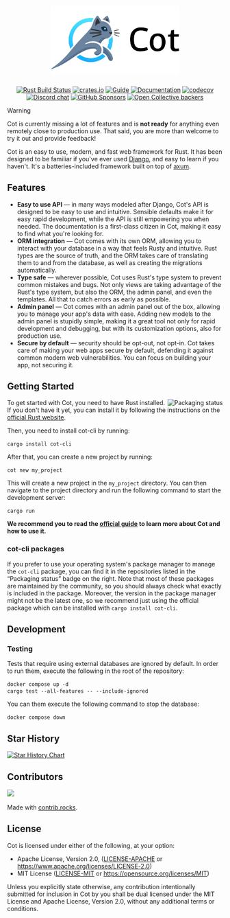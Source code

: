 <div align="center">
<h1><img src="https://raw.githubusercontent.com/cot-rs/media/6585c518/logo/logo-text.svg" alt="Cot" width="300"></h1>

[![Rust Build Status](https://github.com/cot-rs/cot/workflows/Rust%20CI/badge.svg)](https://github.com/cot-rs/cot/actions/workflows/rust.yml)
[![crates.io](https://img.shields.io/crates/v/cot.svg)](https://crates.io/crates/cot)
[![Guide](https://img.shields.io/website?url=https%3A%2F%2Fcot.rs%2Fguide%2Flatest%2F&label=guide&up_message=online)](https://cot.rs/guide/latest/)
[![Documentation](https://docs.rs/cot/badge.svg)](https://docs.rs/cot)
[![codecov](https://codecov.io/gh/cot-rs/cot/branch/master/graph/badge.svg)](https://codecov.io/gh/cot-rs/cot)
[![Discord chat](https://img.shields.io/discord/1330137289287925781?logo=Discord&logoColor=white)](https://discord.cot.rs)
[![GitHub Sponsors](https://img.shields.io/github/sponsors/cot-rs?label=GitHub%20sponsors)](https://github.com/sponsors/cot-rs)
[![Open Collective backers](https://img.shields.io/opencollective/backers/cot?label=Open%20Collective%20backers)](https://opencollective.com/cot)
</div>

> [!WARNING]
> Cot is currently missing a lot of features and is **not ready** for anything even remotely close to production use.
> That said, you are more than welcome to try it out and provide feedback!

Cot is an easy to use, modern, and fast web framework for Rust. It has been designed to be familiar if you've ever
used [Django](https://www.djangoproject.com/), and easy to learn if you haven't. It's a batteries-included framework
built on top of [axum](https://github.com/tokio-rs/axum).

## Features

* **Easy to use API** — in many ways modeled after Django, Cot's API is designed to be easy to use and intuitive.
  Sensible defaults make it for easy rapid development, while the API is still empowering you when needed. The
  documentation is a first-class citizen in Cot, making it easy to find what you're looking for.
* **ORM integration** — Cot comes with its own ORM, allowing you to interact with your database in a way that feels
  Rusty and intuitive. Rust types are the source of truth, and the ORM takes care of translating them to and from the
  database, as well as creating the migrations automatically.
* **Type safe** — wherever possible, Cot uses Rust's type system to prevent common mistakes and bugs. Not only views
  are taking advantage of the Rust's type system, but also the ORM, the admin panel, and even the templates. All that to
  catch errors as early as possible.
* **Admin panel** — Cot comes with an admin panel out of the box, allowing you to manage your app's data with ease.
  Adding new models to the admin panel is stupidly simple, making it a great tool not only for rapid development and
  debugging, but with its customization options, also for production use.
* **Secure by default** — security should be opt-out, not opt-in. Cot takes care of making your web apps secure by
  default, defending it against common modern web vulnerabilities. You can focus on building your app, not securing it.

## Getting Started

<a href="https://repology.org/project/rust%3Acot-cli/versions">
    <img src="https://repology.org/badge/vertical-allrepos/rust%3Acot-cli.svg" alt="Packaging status" align="right">
</a>

To get started with Cot, you need to have Rust installed. If you don't have it yet, you can install it by following
the instructions on the [official Rust website](https://www.rust-lang.org/tools/install).

Then, you need to install cot-cli by running:

```shell
cargo install cot-cli
```

After that, you can create a new project by running:

```shell
cot new my_project
```

This will create a new project in the `my_project` directory. You can then navigate to the project directory and run
the following command to start the development server:

```shell
cargo run
```

**We recommend you to read the [official guide](https://cot.rs/guide/latest/) to learn more about Cot
and how to use it.**

### cot-cli packages

If you prefer to use your operating system's package manager to manage the `cot-cli` package, you can find it in the
repositories listed in the “Packaging status” badge on the right. Note that most of these packages are maintained by
the community, so you should always check what exactly is included in the package. Moreover, the version in the package
manager might not be the latest one, so we recommend just using the official package which can be installed with
`cargo install cot-cli`.

## Development

### Testing

Tests that require using external databases are ignored by default. In order to run them, execute the following in the
root of the repository:

```shell
docker compose up -d
cargo test --all-features -- --include-ignored
```

You can them execute the following command to stop the database:

```shell
docker compose down
```

## Star History

<a href="https://star-history.com/#cot-rs/cot&Date">
 <picture>
   <source media="(prefers-color-scheme: dark)" srcset="https://api.star-history.com/svg?repos=cot-rs/cot&type=Date&theme=dark" />
   <source media="(prefers-color-scheme: light)" srcset="https://api.star-history.com/svg?repos=cot-rs/cot&type=Date" />
   <img alt="Star History Chart" src="https://api.star-history.com/svg?repos=cot-rs/cot&type=Date" />
 </picture>
</a>

## Contributors

<a href="https://github.com/cot-rs/cot/graphs/contributors">
  <img src="https://contrib.rocks/image?repo=cot-rs/cot" />
</a>

Made with [contrib.rocks](https://contrib.rocks).

## License

Cot is licensed under either of the following, at your option:

* Apache License, Version 2.0, ([LICENSE-APACHE](LICENSE-APACHE) or https://www.apache.org/licenses/LICENSE-2.0)
* MIT License ([LICENSE-MIT](LICENSE-MIT) or https://opensource.org/licenses/MIT)

Unless you explicitly state otherwise, any contribution intentionally submitted for inclusion in Cot by you shall be
dual licensed under the MIT License and Apache License, Version 2.0, without any additional terms or conditions.
